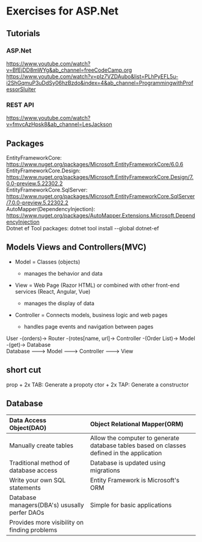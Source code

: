 # Exercises for ASP.Net

## Tutorials
### ASP.Net
https://www.youtube.com/watch?v=BfEjDD8mWYg&ab_channel=freeCodeCamp.org 
https://www.youtube.com/watch?v=pIz7VZDAubo&list=PLhPyEFL5u-i2ShGqmuP3uDdSy06hzBzdo&index=4&ab_channel=ProgrammingwithProfessorSluiter 

### REST API
https://www.youtube.com/watch?v=fmvcAzHpsk8&ab_channel=LesJackson 

## Packages
EntityFrameworkCore: https://www.nuget.org/packages/Microsoft.EntityFrameworkCore/6.0.6 
EntityFrameworkCore.Design: https://www.nuget.org/packages/Microsoft.EntityFrameworkCore.Design/7.0.0-preview.5.22302.2  
EntityFrameworkCore.SqlServer: https://www.nuget.org/packages/Microsoft.EntityFrameworkCore.SqlServer/7.0.0-preview.5.22302.2  
AutoMapper(DependencyInjection): https://www.nuget.org/packages/AutoMapper.Extensions.Microsoft.DependencyInjection  
Dotnet ef Tool packages: dotnet tool install --global dotnet-ef  

## Models Views and Controllers(MVC)
* Model = Classes (objects)  
	* manages the behavior and data

* View = Web Page (Razor HTML) or combined with other front-end services (React, Angular, Vue)  
	* manages the display of data

* Controller = Connects models, business logic and web pages  
	* handles page events and navigation between pages


User -(orders)-> Router -(rotes[name, url]-> Controller -(Order List)-> Model -(get)-> Database  
Database ---> Model ---> Controller ---> View

## short cut
prop + 2x TAB: Generate a propoty 
ctor + 2x TAP: Generate a constructor 

## Database
| Data Access Object(DAO) | Object Relational Mapper(ORM) |
| :---   | :---   |
| Manually create tables | Allow the computer to generate database tables based on classes defined in the application |
| Traditional method of database access | Database is updated using migrations | 
| Write your own SQL statements | Entity Framework is Microsoft's ORM |
| Database managers(DBA's) ususally perfer DAOs | Simple for basic applications |
| Provides more visibility on finding problems |  |